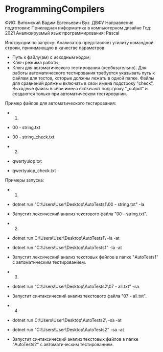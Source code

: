 # ProgrammingCompilers
ФИО: Витомский Вадим Евгеньевич
Вуз: ДВФУ
Направление подготовки: Прикладная информатика в компьютерном дизайне
Год: 2021
Анализируемый язык программирования: Pascal

Инструкции по запуску:
Анализатор представляет утилиту командной строки, принимающую в качестве параметров:
- Путь к файлу(ам) с исходным кодом;
- Ключ режима работы;
- Ключ для автоматического тестирования (необязательно).
Для работы автоматического тестирования требуется указывать путь к файлам для тестов, которые должны лежать в одной папке.
Файлы для сравнений должны включать в свои имена подстроку "check".
Выходные файлы в свои имена включают подстроку "_output" и создаются только при автоматическом тестировании.

Пример файлов для автоматического тестирования:
- 1.
- 00 - string.txt
- 00 - string_check.txt

- 2.
- qwertyuiop.txt
- qwertyuiop_check.txt

Примеры запуска:
- 1.
- dotnet run "C:\Users\User\Desktop\AutoTests1\00 - string.txt" -la
- Запустит лексический анализ текстового файла "00 - string.txt".

- 2.
- dotnet run C:\Users\User\Desktop\AutoTests1\ -la -at
- dotnet run "C:\Users\User\Desktop\AutoTests1" -la -at
- Запустит лексический анализ текстовых файлов в папке "AutoTests1" с автоматическим тестированием.

- 3.
- dotnet run "C:\Users\User\Desktop\AutoTests2\07 - all.txt" -sa
- Запустит синтаксический анализ текстового файла "07 - all.txt".

- 4.
- dotnet run C:\Users\User\Desktop\AutoTests2\ -sa -at
- dotnet run "C:\Users\User\Desktop\AutoTests2" -sa -at
- Запустит синтаксический анализ текстовых файлов в папке "AutoTests2" с автоматическим тестированием.
